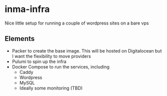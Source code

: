 # inma-infra
Nice little setup for running a couple of wordpress sites on a bare vps

## Elements

- Packer to create the base image. This will be hosted on Digitalocean but I
  want the flexibility to move providers
- Pulumi to spin up the infra
- Docker Compose to run the services, including
    - Caddy
    - Wordpress
    - MySQL
    - Ideally some monitoring (TBD)








